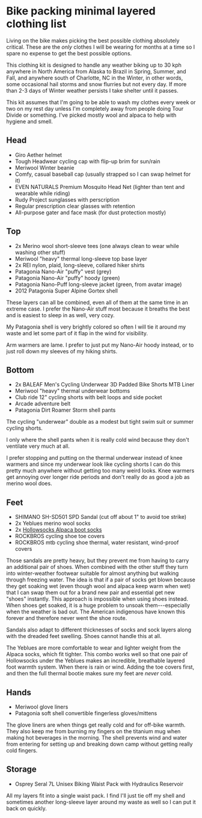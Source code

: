 # Bike packing minimal layered clothing list

Living on the bike makes picking the best possible clothing absolutely critical. These are the *only* clothes I will be wearing for months at a time so I spare no expense to get the best possible options.

This clothing kit is designed to handle any weather biking up to 30 kph anywhere in North America from Alaska to Brazil in Spring, Summer, and Fall, and anywhere south of Charlotte, NC in the Winter, in other words, some occasional hail storms and snow flurries but not every day. If more than 2-3 days of Winter weather persists I take shelter until it passes.

This kit assumes that I'm going to be able to wash my clothes every week or two on my rest day unless I'm completely away from people doing Tour Divide or something. I've picked mostly wool and alpaca to help with hygiene and smell.

## Head

* Giro Aether helmet
* Tough Headwear cycling cap with flip-up brim for sun/rain
* Meriwool Winter beanie
* Comfy, casual baseball cap (usually strapped so I can swap helmet for it)
* EVEN NATURALS Premium Mosquito Head Net (lighter than tent and wearable while riding)
* Rudy Project sunglasses with perscription
* Regular prescription clear glasses with retention
* All-purpose gater and face mask (for dust protection mostly)

## Top

* 2x Merino wool short-sleeve tees (one always clean to wear while washing other stuff)
* Meriwool "heavy" thermal long-sleeve top base layer
* 2x REI nylon, plaid, long-sleeve, collared hiker shirts
* Patagonia Nano-Air "puffy" vest (grey)
* Patagonia Nano-Air "puffy" hoody (green)
* Patagonia Nano-Puff long-sleeve jacket (green, from avatar image)
* 2012 Patagonia Super Alpine Gortex shell

These layers can all be combined, even all of them at the same time in an extreme case. I prefer the Nano-Air stuff most because it breaths the best and is easiest to sleep in as well, very cozy.

My Patagonia shell is very brightly colored so often I will tie it around my waste and let some part of it flap in the wind for visibility.

Arm warmers are lame. I prefer to just put my Nano-Air hoody instead, or to just roll down my sleeves of my hiking shirts.

## Bottom

* 2x BALEAF Men's Cycling Underwear 3D Padded Bike Shorts MTB Liner
* Meriwool "heavy" thermal underwear bottoms
* Club ride 12" cycling shorts with belt loops and side pocket
* Arcade adventure belt
* Patagonia Dirt Roamer Storm shell pants

The cycling "underwear" double as a modest but tight swim suit or summer cycling shorts.

I only where the shell pants when it is really cold wind because they don't ventilate very much at all.

I prefer stopping and putting on the thermal underwear instead of knee warmers and since my underwear look like cycling shorts I can do this pretty much anywhere without getting too many weird looks. Knee warmers get annoying over longer ride periods and don't really do as good a job as merino wool does.

## Feet

* SHIMANO SH-SD501 SPD Sandal (cut off about 1" to avoid toe strike)
* 2x Yeblues merino wool socks
* 2x [Hollowsocks Alpaca boot socks](https://hollowsocks.com/products/boot-performance-alpaca-socks)
* ROCKBROS cycling shoe toe covers
* ROCKBROS mtb cycling shoe thermal, water resistant, wind-proof covers

Those sandals are pretty heavy, but they prevent me from having to carry an additional pair of shoes. When combined with the other stuff they turn into winter-weather footwear suitable for almost anything but walking through freezing water. The idea is that if a pair of socks get blown because they get soaking wet (even though wool and alpaca keep warm when wet) that I can swap them out for a brand new pair and essential get new "shoes" instantly. This approach is impossible when using shoes instead. When shoes get soaked, it is a huge problem to unsoak them---especially when the weather is bad out. The American indigenous have known this forever and therefore never went the shoe route.

Sandals also adapt to different thicknesses of socks and sock layers along with the dreaded feet swelling. Shoes cannot handle this at all.

The Yeblues are more comfortable to wear and lighter weight from the Alpaca socks, which fit tighter. This combo works well so that one pair of Hollowsocks under the Yeblues makes an incredible, breathable layered foot warmth system. When there is rain or wind. Adding the toe covers first, and then the full thermal bootie makes sure my feet are *never* cold.

## Hands

* Meriwool glove liners
* Patagonia soft shell convertible fingerless gloves/mittens

The glove liners are when things get really cold and for off-bike warmth. They also keep me from burning my fingers on the titanium mug when making hot beverages in the morning. The shell prevents wind and water from entering for setting up and breaking down camp without getting really cold fingers.

## Storage

* Osprey Seral 7L Unisex Biking Waist Pack with Hydraulics Reservoir

All my layers fit into a single waist pack. I find I'll just tie off my shell and sometimes another long-sleeve layer around my waste as well so I can put it back on quickly.
